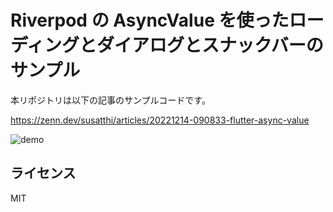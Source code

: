 # Riverpod の AsyncValue を使ったローディングとダイアログとスナックバーのサンプル

本リポジトリは以下の記事のサンプルコードです。

https://zenn.dev/susatthi/articles/20221214-090833-flutter-async-value

![demo](https://user-images.githubusercontent.com/13707135/207717163-01d3d58e-5f3e-4e73-bd3a-aa78d62010ad.gif)

## ライセンス

MIT
